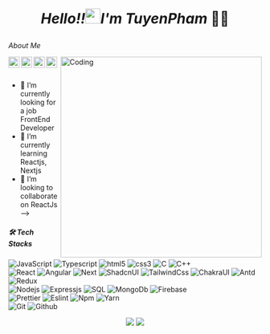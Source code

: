 # <p align="center"> *Hello!!<img src="https://media2.giphy.com/media/L8K62iTDkzGX6/giphy.gif" alt="waving hand" width="30px">I'm TuyenPham* 🎯️🚀️</p>
*About Me*

<a href="https://www.linkedin.com/in/tuy%E1%BA%BFn-ph%E1%BA%A1m-b88667254/">
  <img align="left" alt="Pawan's Linkdein" width="22px" src="https://www.svgrepo.com/show/138936/linkedin.svg" />
</a>
<a href="https://github.com/TynPham/">
  <img align="left" alt="Pawan's Github" width="22px" src="https://www.svgrepo.com/show/217753/github.svg" />
</a>
<a href="https://www.facebook.com/phamtuyendeptrai">
  <img align="left" alt="Pawan's Facebook" width="22px" src="https://www.svgrepo.com/show/111203/facebook.svg" />
</a>
<a href="https://www.instagram.com/kait1104/">
  <img align="left" alt="Pawan's Facebook" width="22px" src="https://www.svgrepo.com/show/111199/instagram.svg" />
</a>
<img align="right" alt="Coding" width="400" src="https://camo.githubusercontent.com/cae12fddd9d6982901d82580bdf321d81fb299141098ca1c2d4891870827bf17/68747470733a2f2f6d69726f2e6d656469756d2e636f6d2f6d61782f313336302f302a37513379765349765f7430696f4a2d5a2e676966">

<br/>
<br/>

- 🔭 I’m currently looking for a job FrontEnd Developer 
- 🌱 I’m currently learning Reactjs, Nextjs
- 👯 I’m looking to collaborate on ReactJs
-->


##### 🛠  Tech Stacks

![JavaScript](https://img.shields.io/badge/-Javascript-000000?style=flat&logo=JavaScript)
![Typescript](https://img.shields.io/badge/-Typescript-000000?style=flat&logo=TypeScript)
![html5](https://img.shields.io/badge/-Html5-000000?style=flat&logo=html5)
![css3](https://img.shields.io/badge/-css3-000000?style=flat&logo=css3)
![C](https://img.shields.io/badge/-C-000000?style=flat&logo=c)
![C++](https://img.shields.io/badge/-C++-000000?style=flat&logo=c%2B%2B)
<br/>
![React](https://img.shields.io/badge/-React-000000?style=flat&logo=React)
![Angular](https://img.shields.io/badge/-Angular-000000?style=flat&logo=Angular)
![Next](https://img.shields.io/badge/-Next-000000?style=flat&logo=Next.js)
![ShadcnUI](https://img.shields.io/badge/-shadcnUI-000000?style=flat&logo=shadcnUI)
![TailwindCss](https://img.shields.io/badge/-tailwindcss-000000?style=flat&logo=tailwindcss)
![ChakraUI](https://img.shields.io/badge/-chakraUi-000000?style=flat&logo=chakraUi)
![Antd](https://img.shields.io/badge/-Antd-000000?style=flat&logo=Antd)
![Redux](https://img.shields.io/badge/-Redux-000000?style=flat&logo=redux)
<br/>
![Nodejs](https://img.shields.io/badge/-node.js-000000?style=flat&logo=node.js)
![Expressjs](https://img.shields.io/badge/express.js-%23404d59.svg?style=for-the-badge&logo=express&logoColor=%2361DAFB")
![SQL](https://img.shields.io/badge/-SQL-000000?style=flat&logo=MySQL)
![MongoDb](https://img.shields.io/badge/-mongoDb-000000?style=flat&logo=mongoDb)
![Firebase](https://img.shields.io/badge/-fireBase-000000?style=flat&logo=fireBase)
<br/>
![Prettier](https://img.shields.io/badge/-Prettier-000000?style=flat&logo=Prettier)
![Eslint](https://img.shields.io/badge/-Eslint-000000?style=flat&logo=Eslint)
![Npm](https://img.shields.io/badge/-Npm-000000?style=flat&logo=Npm)
![Yarn](https://img.shields.io/badge/-Yarn-000000?style=flat&logo=Yarn)
<br/>
![Git](https://img.shields.io/badge/-Git-000000?style=flat&logo=Git)
![Github](https://img.shields.io/badge/-Eslint-000000?style=flat&logo=Eslint)

<p align="center">
<img src="https://github-readme-stats.vercel.app/api/top-langs/?username=TynPham&hide_langs_below=1&layout=compact&theme=dark">
<img src="https://github-readme-stats.vercel.app/api?username=TynPham&show_icons=true&theme=dark">
</p>
